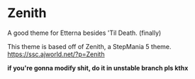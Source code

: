 # Zenith
A good theme for Etterna besides 'Til Death. (finally)

This theme is based off of Zenith, a StepMania 5 theme. https://ssc.ajworld.net/?p=Zenith

**if you're gonna modify shit, do it in unstable branch pls kthx**
